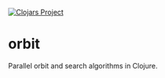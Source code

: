 [![Clojars Project](https://img.shields.io/clojars/v/orbit.svg)](https://clojars.org/orbit)

# orbit
Parallel orbit and search algorithms in Clojure.
